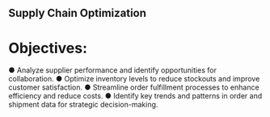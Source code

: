 ## Supply Chain Optimization
# Objectives:
● Analyze supplier performance and identify opportunities for collaboration.
● Optimize inventory levels to reduce stockouts and improve customer satisfaction.
● Streamline order fulfillment processes to enhance efficiency and reduce costs.
● Identify key trends and patterns in order and shipment data for strategic
decision-making.
